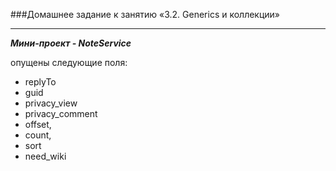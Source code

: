 ###Домашнее задание к занятию «3.2. Generics и коллекции»
___________________
***Мини-проект - NoteService***

опущены следующие поля:
- replyTo 
- guid
- privacy_view 
- privacy_comment 
- offset,
- count, 
- sort
- need_wiki

